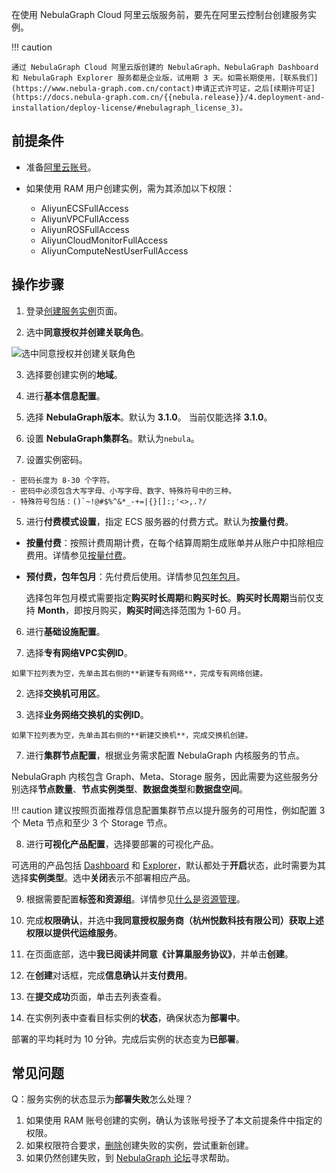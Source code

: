 
在使用 NebulaGraph Cloud 阿里云版服务前，要先在阿里云控制台创建服务实例。

!!! caution

    通过 NebulaGraph Cloud 阿里云版创建的 NebulaGraph、NebulaGraph Dashboard 和 NebulaGraph Explorer 服务都是企业版，试用期 3 天。如需长期使用，[联系我们](https://www.nebula-graph.com.cn/contact)申请正式许可证，之后[续期许可证](https://docs.nebula-graph.com.cn/{{nebula.release}}/4.deployment-and-installation/deploy-license/#nebulagraph_license_3)。

## 前提条件

- 准备[阿里云账号](https://help.aliyun.com/document_detail/324606.html)。

- 如果使用 RAM 用户创建实例，需为其添加以下权限：

  - AliyunECSFullAccess
  - AliyunVPCFullAccess
  - AliyunROSFullAccess
  - AliyunCloudMonitorFullAccess
  - AliyunComputeNestUserFullAccess

## 操作步骤

1. 登录[创建服务实例](https://computenest.console.aliyun.com/user/cn-hangzhou/serviceInstanceCreate?ServiceId=service-39f4f251e9484369a778)页面。

2. 选中**同意授权并创建关联角色**。

  ![选中同意授权并创建关联角色](https://docs-cdn.nebula-graph.com.cn/figures/authorize-compute-nest_cn_2022.05.30.png)

3. 选择要创建实例的**地域**。

4. 进行**基本信息配置**。
  
  1. 选择 **NebulaGraph版本**。默认为 **3.1.0**。
  当前仅能选择 **3.1.0**。
  
  2. 设置 **NebulaGraph集群名**。默认为`nebula`。
  
  3. 设置实例密码。
  
    - 密码长度为 8-30 个字符。
    - 密码中必须包含大写字母、小写字母、数字、特殊符号中的三种。
    - 特殊符号包括：()`~!@#$%^&*_-+=|{}[]:;'<>,.?/

5. 进行**付费模式设置**，指定 ECS 服务器的付费方式。默认为**按量付费**。

  - **按量付费**：按照计费周期计费，在每个结算周期生成账单并从账户中扣除相应费用。详情参见[按量付费](https://help.aliyun.com/document_detail/40653.html)。

  - **预付费，包年包月**：先付费后使用。详情参见[包年包月](https://help.aliyun.com/document_detail/56220.html)。
  
    选择包年包月模式需要指定**购买时长周期**和**购买时长**。**购买时长周期**当前仅支持 **Month**，即按月购买，**购买时间**选择范围为 1-60 月。
  
6. 进行**基础设施配置**。

  1. 选择**专有网络VPC实例ID**。
  
    如果下拉列表为空，先单击其右侧的**新建专有网络**，完成专有网络创建。

  2. 选择**交换机可用区**。

  3. 选择**业务网络交换机的实例ID**。
  
    如果下拉列表为空，先单击其右侧的**新建交换机**，完成交换机创建。

7. 进行**集群节点配置**，根据业务需求配置 NebulaGraph 内核服务的节点。

  NebulaGraph 内核包含 Graph、Meta、Storage 服务，因此需要为这些服务分别选择**节点数量**、**节点实例类型**、**数据盘类型**和**数据盘空间**。

  !!! caution
        建议按照页面推荐信息配置集群节点以提升服务的可用性，例如配置 3 个 Meta 节点和至少 3 个 Storage 节点。

8. 进行**可视化产品配置**，选择要部署的可视化产品。
  
  可选用的产品包括 [Dashboard](https://docs.nebula-graph.com.cn/{{nebula.release}}/nebula-dashboard-ent/1.what-is-dashboard-ent/) 和 [Explorer](https://docs.nebula-graph.com.cn/{{nebula.release}}/nebula-explorer/about-explorer/ex-ug-what-is-explorer/)，默认都处于**开启**状态，此时需要为其选择**实例类型**。选中**关闭**表示不部署相应产品。

9. 根据需要配置**标签和资源组**。详情参见[什么是资源管理](https://help.aliyun.com/document_detail/94475.html)。

10. 完成**权限确认**，并选中**我同意授权服务商（杭州悦数科技有限公司）获取上述权限以提供代运维服务**。

11. 在页面底部，选中**我已阅读并同意《计算巢服务协议》**，并单击**创建**。

12. 在**创建**对话框，完成**信息确认**并**支付费用**。

13. 在**提交成功**页面，单击去列表查看。

14. 在实例列表中查看目标实例的**状态**，确保状态为**部署中**。

  部署的平均耗时为 10 分钟。完成后实例的状态变为**已部署**。

## 常见问题

Q：服务实例的状态显示为**部署失败**怎么处理？

1. 如果使用 RAM 账号创建的实例，确认为该账号授予了本文前提条件中指定的权限。
2. 如果权限符合要求，[删除](https://help.aliyun.com/document_detail/290837.html)创建失败的实例，尝试重新创建。
3. 如果仍然创建失败，到 [NebulaGraph 论坛](https://discuss.nebula-graph.com.cn/)寻求帮助。
